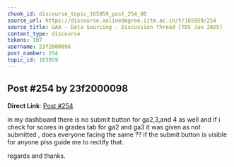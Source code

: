```yaml
---
chunk_id: discourse_topic_165959_post_254_00
source_url: https://discourse.onlinedegree.iitm.ac.in/t/165959/254
source_title: GA4 - Data Sourcing - Discussion Thread [TDS Jan 2025]
content_type: discourse
tokens: 107
username: 23f2000098
post_number: 254
topic_id: 165959
---
```


## Post #254 by 23f2000098

**Direct Link**: [Post #254](https://discourse.onlinedegree.iitm.ac.in/t/165959/254)

in my dashboard there is no submit button for ga2,3,and 4 as well and if i check for scores in grades tab for ga2 and ga3 it was given as not submitted , does everyone facing the same ?? if the submit button is visible for anyone plss guide me to rectify that.

regards and thanks.
